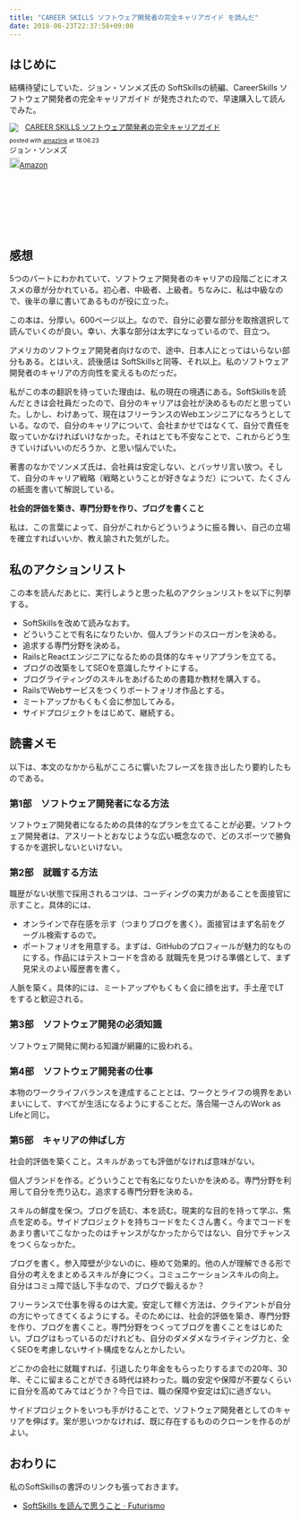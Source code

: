 ```yaml
---
title: "CAREER SKILLS ソフトウェア開発者の完全キャリアガイド を読んだ"
date: 2018-06-23T22:37:58+09:00
---
```




## はじめに

結構待望にしていた、ジョン・ソンメズ氏の SoftSkillsの続編、CareerSkills ソフトウェア開発者の完全キャリアガイド が発売されたので、早速購入して読んでみた。

<div class='amazlink-box' style='text-align:left;padding-bottom:20px;font-size:small;/zoom: 1;overflow: hidden;'><div class='amazlink-list' style='clear: both;'><div class='amazlink-image' style='float:left;margin:0px 12px 1px 0px;'><a href='https://www.amazon.co.jp/CAREER-SKILLS-%E3%82%BD%E3%83%95%E3%83%88%E3%82%A6%E3%82%A7%E3%82%A2%E9%96%8B%E7%99%BA%E8%80%85%E3%81%AE%E5%AE%8C%E5%85%A8%E3%82%AD%E3%83%A3%E3%83%AA%E3%82%A2%E3%82%AC%E3%82%A4%E3%83%89-%E3%82%B8%E3%83%A7%E3%83%B3%E3%83%BB%E3%82%BD%E3%83%B3%E3%83%A1%E3%82%BA/dp/4822255743?SubscriptionId=AKIAJDINZW45GEGLXQQQ&tag=fox10225fox-22&linkCode=xm2&camp=2025&creative=165953&creativeASIN=4822255743' target='_blank' rel='nofollow'><img src='https://images-fe.ssl-images-amazon.com/images/I/51WEQS8rl4L._SL160_.jpg' style='border: none;' /></a></div><div class='amazlink-info' style='height:160; margin-bottom: 10px'><div class='amazlink-name' style='margin-bottom:10px;line-height:120%'><a href='https://www.amazon.co.jp/CAREER-SKILLS-%E3%82%BD%E3%83%95%E3%83%88%E3%82%A6%E3%82%A7%E3%82%A2%E9%96%8B%E7%99%BA%E8%80%85%E3%81%AE%E5%AE%8C%E5%85%A8%E3%82%AD%E3%83%A3%E3%83%AA%E3%82%A2%E3%82%AC%E3%82%A4%E3%83%89-%E3%82%B8%E3%83%A7%E3%83%B3%E3%83%BB%E3%82%BD%E3%83%B3%E3%83%A1%E3%82%BA/dp/4822255743?SubscriptionId=AKIAJDINZW45GEGLXQQQ&tag=fox10225fox-22&linkCode=xm2&camp=2025&creative=165953&creativeASIN=4822255743' rel='nofollow' target='_blank'>CAREER SKILLS ソフトウェア開発者の完全キャリアガイド</a></div><div class='amazlink-powered' style='font-size:80%;margin-top:5px;line-height:120%'>posted with <a href='https://amazlink.keizoku.com/' title='アマゾンアフィリエイトリンク作成ツール' target='_blank'>amazlink</a> at 18.06.23</div><div class='amazlink-detail'>ジョン・ソンメズ<br /></div><div class='amazlink-sub-info' style='float: left;'><div class='amazlink-link' style='margin-top: 5px'><img src='https://amazlink.fuyu.gs/icon_amazon.png' width='18'><a href='https://www.amazon.co.jp/CAREER-SKILLS-%E3%82%BD%E3%83%95%E3%83%88%E3%82%A6%E3%82%A7%E3%82%A2%E9%96%8B%E7%99%BA%E8%80%85%E3%81%AE%E5%AE%8C%E5%85%A8%E3%82%AD%E3%83%A3%E3%83%AA%E3%82%A2%E3%82%AC%E3%82%A4%E3%83%89-%E3%82%B8%E3%83%A7%E3%83%B3%E3%83%BB%E3%82%BD%E3%83%B3%E3%83%A1%E3%82%BA/dp/4822255743?SubscriptionId=AKIAJDINZW45GEGLXQQQ&tag=fox10225fox-22&linkCode=xm2&camp=2025&creative=165953&creativeASIN=4822255743' rel='nofollow' target='_blank'>Amazon</a></div></div></div></div></div>

## 感想
5つのパートにわかれていて、ソフトウェア開発者のキャリアの段階ごとにオススメの章が分かれている。初心者、中級者、上級者。ちなみに、私は中級なので、後半の章に書いてあるものが役に立った。

この本は、分厚い。600ページ以上。なので、自分に必要な部分を取捨選択して読んでいくのが良い。幸い、大事な部分は太字になっているので、目立つ。

アメリカのソフトウェア開発者向けなので、途中、日本人にとってはいらない部分もある。とはいえ、読後感は SoftSkillsと同等、それ以上。私のソフトウェア開発者のキャリアの方向性を変えるものだっだ。

私がこの本の翻訳を待っていた理由は、私の現在の境遇にある。SoftSkillsを読んだときは会社員だったので、自分のキャリアは会社が決めるものだと思っていた。しかし、わけあって、現在はフリーランスのWebエンジニアになろうとしている。なので、自分のキャリアについて、会社まかせではなくて、自分で責任を取っていかなければいけなかった。それはとても不安なことで、これからどう生きていけばいいのだろうか、と思い悩んでいた。

著書のなかでソンメズ氏は、会社員は安定しない、とバッサリ言い放つ。そして、自分のキャリア戦略（戦略ということが好きなようだ）について、たくさんの紙面を書いて解説している。

**社会的評価を築き、専門分野を作り、ブログを書くこと**

私は、この言葉によって、自分がこれからどういうように振る舞い、自己の立場を確立すればいいか、教え諭された気がした。

## 私のアクションリスト

この本を読んだあとに、実行しようと思った私のアクションリストを以下に列挙する。

- SoftSkillsを改めて読みなおす。
- どういうことで有名になりたいか、個人ブランドのスローガンを決める。
- 追求する専門分野を決める。
- RailsとReactエンジニアになるための具体的なキャリアプランを立てる。
- ブログの改築をしてSEOを意識したサイトにする。
- ブログライティングのスキルをあげるための書籍か教材を購入する。
-  RailsでWebサービスをつくりポートフォリオ作品とする。
- ミートアップかもくもく会に参加してみる。
- サイドプロジェクトをはじめて、継続する。

## 読書メモ
以下は、本文のなかから私がこころに響いたフレーズを抜き出したり要約したものである。

### 第1部　ソフトウェア開発者になる方法
ソフトウェア開発者になるための具体的なプランを立てることが必要。ソフトウェア開発者は、アスリートとおなじような広い概念なので、どのスポーツで勝負するかを選択しないといけない。

### 第2部　就職する方法
職歴がない状態で採用されるコツは、コーディングの実力があることを面接官に示すこと。具体的には、

- オンラインで存在感を示す（つまりブログを書く）。面接官はまず名前をグーグル検索するので。
- ポートフォリオを用意する。まずは、GitHubのプロフィールが魅力的なものにする。作品にはテストコードを含める
就職先を見つける準備として、まず見栄えのよい履歴書を書く。

人脈を築く。具体的には、ミートアップやもくもく会に顔を出す。手土産でLTをすると歓迎される。

### 第3部　ソフトウェア開発の必須知識

 ソフトウェア開発に関わる知識が網羅的に扱われる。

### 第4部　ソフトウェア開発者の仕事
本物のワークライフバランスを達成することとは、ワークとライフの境界をあいまいにして、すべてが生活になるようにすることだ。落合陽一さんのWork as Lifeと同じ。

### 第5部　キャリアの伸ばし方
社会的評価を築くこと。スキルがあっても評価がなければ意味がない。

個人ブランドを作る。どういうことで有名になりたいかを決める。専門分野を利用して自分を売り込む。追求する専門分野を決める。

スキルの鮮度を保つ。ブログを読む、本を読む。現実的な目的を持って学ぶ、焦点を定める。サイドプロジェクトを持ちコードをたくさん書く。今までコードをあまり書いてこなかったのはチャンスがなかったからではない、自分でチャンスをつくらなっかた。

ブログを書く。参入障壁が少ないのに、極めて効果的。他の人が理解できる形で自分の考えをまとめるスキルが身につく。コミュニケーションスキルの向上。	自分はコミュ障で話し下手なので、ブログで鍛えるか？ 	

フリーランスで仕事を得るのは大変。安定して稼ぐ方法は、クライアントが自分の方にやってきてくるようにする。そのためには、社会的評価を築き、専門分野を作り、ブログを書くこと。専門分野をつくってブログを書くことをはじめたい。ブログはもっているのだけれども、自分のダメダメなライティング力と、全くSEOを考慮しないサイト構成をなんとかしたい。

どこかの会社に就職すれば、引退したり年金をもらったりするまでの20年、30年、そこに留まることができる時代は終わった。職の安定や保障が不要なくらいに自分を高めてみてはどうか？今日では、職の保障や安定は幻に過ぎない。

サイドプロジェクトをいつも手がけることで、ソフトウェア開発者としてのキャリアを伸ばす。案が思いつかなければ、既に存在するもののクローンを作るのがよい。

## おわりに

私のSoftSkillsの書評のリンクも張っておきます。

- [SoftSkills を読んで思うこと · Futurismo](https://futurismo.biz/archives/5842/)
